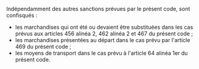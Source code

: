 Indépendamment des autres sanctions prévues par le
présent code, sont confisqués :
- les marchandises qui ont été ou devaient être substituées dans les cas
prévus aux articles 456 alinéa 2, 462 alinéa 2 et 467 du présent code
;
- les marchandises présentées au départ dans le cas prévu par l'article
469 du présent code ;
- les moyens de transport dans le cas prévu à l'article 64 alinéa 1er
du présent code.